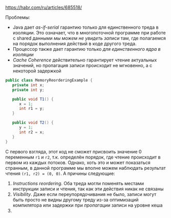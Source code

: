 https://habr.com/ru/articles/685518/

Проблемы:
- Java дает _as-if-serial_ гарантию только для единственного треда в изоляции. Это означает, что в многопоточной программе при работе с shared данными *мы можем не увидеть записи* там, где полагаемся на порядок выполнения действий в коде другого треда.
- Процессор также дает гарантию только *для единственного ядра в изоляции*
- *Cache Coherence* действительно гарантирует чтение актуальных значений, но пропагация записи происходит не мгновенно, а с некоторой задержкой

```java
public class MemoryReorderingExample {
   private int x;
   private int y;

   public void T1() {
      x = 1;
      int r1 = y;
   }

   public void T2() {
      y = 1;
      int r2 = x;
   }
}
```

С первого взгляда, этот код не сможет присвоить значение 0 переменным `r1` и `r2`, т.к. определён порядок, где чтение происходит в первом из каждых потоков. 
Однако, хоть это и может показаться странным, в данной программе мы вполне можем наблюдать результат чтения `(r1, r2) = (0, 0)`. А причины следующие: 

1. _Instructions reordering_. Оба треда могли поменять местами инструкции записи и чтения, так как эти действия никак не связаны
2. _Visibility_. Даже если переупорядочивания не было, записи могут быть просто не видны другому треду из-за оптимизаций компилятора или задержки при *пропагации* записи на уровне кеша
3. 
